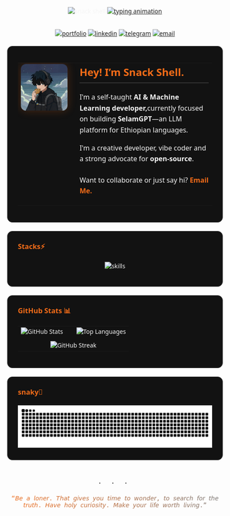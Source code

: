 <div align="center" style="font-family: 'Segoe UI', 'Helvetica Neue', 'Arial', sans-serif; color: #F5F5F5;">

  <img src="https://capsule-render.vercel.app/api?type=transparent&fontColor=f46c18&fontSize=70&fontAlignY=45&text=SNACK%20SHELL&stroke=f46c18&strokeWidth=2&height=180&animation=scaleIn" alt="snack shell"/>

  <a href="https://git.io/typing-svg">
    <img src="https://readme-typing-svg.demolab.com?font=JetBrains+Mono&size=24&duration=2500&pause=1000&color=f46c18&center=true&vCenter=true&width=700&lines=AI%20and%20ML%20Engineer;Building%20SelamGPT%20%7C%20Amharic%20LLM" alt="typing animation"/>
  </a>
  <br><br>

  <p>
    <a href="https://snackshell.work"><img src="https://img.shields.io/badge/snackshell.work-121212?style=for-the-badge&logo=vercel&logoColor=f46c18" alt="portfolio"></a>
    <a href="https://linkedin.com/in/snackshell"><img src="https://img.shields.io/badge/LinkedIn-121212?style=for-the-badge&logo=linkedin&logoColor=f46c18" alt="linkedin"></a>
    <a href="https://t.me/snackshell"><img src="https://img.shields.io/badge/Telegram-121212?style=for-the-badge&logo=telegram&logoColor=f46c18" alt="telegram"></a>
    <a href="mailto:hello@snackshell.work"><img src="https://img.shields.io/badge/Email-121212?style=for-the-badge&logo=gmail&logoColor=f46c18" alt="email"></a>
  </p>

  <div style="background-color: #121212; border-radius: 12px; border: 1px solid #333; padding: 24px; max-width: 900px; margin: 20px auto; box-sizing: border-box; text-align: left;">
    <table border="0" cellpadding="0" cellspacing="0" width="100%">
      <tr>
        <td width="30%" valign="top" align="center" style="padding-right: 20px;">
          <img src="snackshell-logo.jpg"
               width="200"
               style="border-radius:12px; box-shadow:0 0 20px #f46c1840;"
               alt="Snack Shell Profile"/>
        </td>
        <td width="70%" valign="top" style="color: #F5F5F5; font-size: 16px; line-height: 1.6;">
          <h2 style="color:#f46c18; margin-top: 0; padding-bottom: 5px; border-bottom: 2px solid #333;">
            Hey! I’m Snack Shell.
          </h2>
          <p style="margin-bottom: 16px;">
            I'm a self-taught <strong>AI & Machine Learning developer,</strong>currently focused on building <strong>SelamGPT</strong>—an LLM platform for Ethiopian languages.
          </p>
          <p style="margin-bottom: 16px;">
            I'm a creative developer, vibe coder and a strong advocate for <strong>open-source</strong>.
          </p>
          <p style="margin-top: 24px;">
            Want to collaborate or just say hi? <a href="mailto:hello@snackshell.work" style="color: #f46c18; text-decoration:none; font-weight:bold;">Email Me.</a>
          </p>
        </td>
      </tr>
    </table>
  </div>

  <div style="background-color: #121212; border-radius: 12px; border: 1px solid #333; padding: 24px; max-width: 900px; margin: 20px auto; box-sizing: border-box; text-align: left;">
    <h3 style="color:#f46c18; margin-top:0; margin-bottom: 20px;">Stacks⚡</h3>
    <p align="center">
      <img src="https://skillicons.dev/icons?i=py,fastapi,js,ts,react,nextjs,nodejs,docker,supabase,firebase&perline=10&theme=dark" alt="skills" />
    </p>
  </div>

  <div style="background-color: #121212; border-radius: 12px; border: 1px solid #333; padding: 24px; max-width: 900px; margin: 20px auto; box-sizing: border-box; text-align: left;">
    <h3 style="color:#f46c18; margin-top:0; margin-bottom: 20px;">GitHub Stats 📊</h3>
    <table border="0" cellpadding="10" cellspacing="0" width="100%">
      <tr>
        <td valign="top" width="50%">
          <img src="https://github-readme-stats.vercel.app/api?username=snackshell&show_icons=true&theme=vue-dark&hide_border=true&include_all_commits=true&count_private=true" alt="GitHub Stats" width="100%"/>
        </td>
        <td valign="top" width="50%">
          <img src="https://github-readme-stats.vercel.app/api/top-langs/?username=snackshell&layout=compact&theme=vue-dark&hide_border=true&langs_count=10" alt="Top Languages" width="100%"/>
        </td>
      </tr>
      <tr>
        <td colspan="2" align="center" style="padding-top: 10px;">
          <img width="100%" src="https://streak-stats.demolab.com/?user=snackshell&theme=github-dark&hide_border=true" alt="GitHub Streak"/>
        </td>
      </tr>
    </table>
  </div>

  <div style="background-color: #121212; border-radius: 12px; border: 1px solid #333; padding: 24px; max-width: 900px; margin: 20px auto; box-sizing: border-box; text-align: left;">
    <h3 style="color:#f46c18; margin-top:0; margin-bottom: 20px;">snaky🐍</h3>
    <p align="center" style="margin-bottom: 0;">
      <img src="https://raw.githubusercontent.com/snackshell/snackshell/output/github-contribution-grid-snake-dark.svg" alt="Snake animation" style="max-width: 100%;">
    </p>
  </div>

  <p style="color: #444; font-size: 20px; margin-top: 40px; margin-bottom: 10px; letter-spacing: 10px;">
    · · ·
  </p>
  <p style="font-family: 'JetBrains Mono', monospace; font-size: 14px; margin-bottom: 40px; background: -webkit-linear-gradient(45deg, #f46c18, #777); -webkit-background-clip: text; -webkit-text-fill-color: transparent; font-weight: 500;">
   “𝘉𝘦 𝘢 𝘭𝘰𝘯𝘦𝘳. 𝘛𝘩𝘢𝘵 𝘨𝘪𝘷𝘦𝘴 𝘺𝘰𝘶 𝘵𝘪𝘮𝘦 𝘵𝘰 𝘸𝘰𝘯𝘥𝘦𝘳, 𝘵𝘰 𝘴𝘦𝘢𝘳𝘤𝘩 𝘧𝘰𝘳 𝘵𝘩𝘦 𝘵𝘳𝘶𝘵𝘩. 𝘏𝘢𝘷𝘦 𝘩𝘰𝘭𝘺 𝘤𝘶𝘳𝘪𝘰𝘴𝘪𝘵𝘺. 𝘔𝘢𝘬𝘦 𝘺𝘰𝘶𝘳 𝘭𝘪𝘧𝘦 𝘸𝘰𝘳𝘵𝘩 𝘭𝘪𝘷𝘪𝘯𝘨.”
  </p>

</div>
